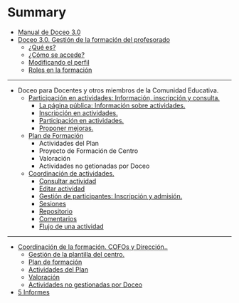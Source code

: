 # Summary

* [Manual de Doceo 3.0](README.md)
* [Doceo 3.0. Gestión de la formación del profesorado](0_doceo_30_gestion_de_la_formacion_del_profesorado/README.md)
  * [¿Qué es?](0_doceo_30_gestion_de_la_formacion_del_profesorado/que_es.md)
  * [¿Cómo se accede?](0_doceo_30_gestion_de_la_formacion_del_profesorado/como_se_accede.md)
  * [Modificando el perfil](0_doceo_30_gestion_de_la_formacion_del_profesorado/modificando_mi_perfil.md)
  * [Roles en la formación](0_doceo_30_gestion_de_la_formacion_del_profesorado/roles_en_la_formacion.md)
---
* Doceo para Docentes y otros miembros de la Comunidad Educativa.
  * [Participación en actividades: Información, inscripción y consulta.](1_doceo_para_docentes/README.md)
    * [La página pública: Información sobre actividades.](1_doceo_para_docentes/la_pagina_publica_informacion_sobre_actividades.md)
    * [Inscripción en actividades.](1_doceo_para_docentes/inscripcion_en_actividades.md)
    * [Participación en actividades.](2_actividades/participacion-en-actividades.md)
    * [Proponer mejoras.](1_doceo_para_docentes/proponer_mejoras_y_participar_en_la_formacion.md)
  * [Plan de Formación](1_doceo_para_docentes/plan-de-formacion.md)
    * Actividades del Plan
    * Proyecto de Formación de Centro
    * Valoración
    * Actividades no getionadas por Doceo
  * [Coordinación de actividades.](2_actividades/README.md)
    * [Consultar actividad](2_actividades/consultar-actividad.md)
    * [Editar actividad](2_actividades/editar_actividad.md)
    * [Gestión de participantes: Inscripción y admisión.](2_actividades/editar_actividad/gestion-de-participantes-inscripcion-y-admision.md)
    * [Sesiones](2_actividades/sesiones.md)
    * [Repositorio](2_actividades/repositorio.md)
    * [Comentarios](2_actividades/comentarios.md)
    * [Flujo de una actividad](2_actividades/flujo_de_una_actividad.md)
---
* [Coordinación de la formación. COFOs y Dirección..](3_plan_de_formacion/README.md)
  * [Gestión de la plantilla del centro.](3_plan_de_formacion/gestion-de-la-plantilla-del-centro.md)
  * [Plan de formación](3_plan_de_formacion/mi_plan_de_formacion.md)
  * [Actividades del Plan](3_plan_de_formacion/actividades-del-plan.md)
  * [Valoración](3_plan_de_formacion/valoracion.md)
  * [Actividades no gestionadas por Doceo](3_plan_de_formacion/actividades-no-gestionadas-por-doceo.md)
* [5 Informes](5_informes.md)

